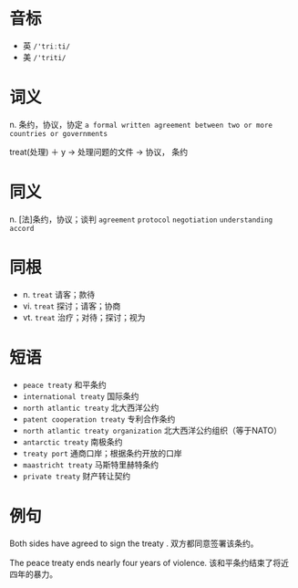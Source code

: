 # 音标

- 英 `/'triːti/`
- 美 `/'triti/`

# 词义

n. 条约，协议，协定
`a formal written agreement between two or more countries or governments`



treat(处理) ＋ y → 处理问题的文件 → 协议， 条约

# 同义

n. [法]条约，协议；谈判
`agreement` `protocol` `negotiation` `understanding` `accord`

# 同根

- n. `treat` 请客；款待
- vi. `treat` 探讨；请客；协商
- vt. `treat` 治疗；对待；探讨；视为

# 短语

- `peace treaty` 和平条约
- `international treaty` 国际条约
- `north atlantic treaty` 北大西洋公约
- `patent cooperation treaty` 专利合作条约
- `north atlantic treaty organization` 北大西洋公约组织（等于NATO）
- `antarctic treaty` 南极条约
- `treaty port` 通商口岸；根据条约开放的口岸
- `maastricht treaty` 马斯特里赫特条约
- `private treaty` 财产转让契约

# 例句

Both sides have agreed to sign the treaty .
双方都同意签署该条约。

The peace treaty ends nearly four years of violence.
该和平条约结束了将近四年的暴力。


